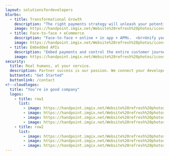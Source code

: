 ```yaml
---
layout: solutionsfordevelopers
blurbs: 
  - title: Transformational Growth
    description: "The right payments strategy will unleash your potential to outpace the competition."
    image: https://handpoint.imgix.net/Website%20refresh%20photos/icons/ico15.svg
  - title: Face-to-face + eCommerce
    description: "Face-to-face + online + in app + APMs.  <br>Unify your payments and monetize them all."
    image: https://handpoint.imgix.net/Website%20refresh%20photos/icons/ico16.svg
  - title: Embedded APIs
    description: "Embed payments and control the entire customer journey."
    image: https://handpoint.imgix.net/Website%20refresh%20photos/icons/ico17.svg
security:
  title: Real humans, at your service.
  description: Partner success is our passion. We connect your developers directly with the people who built the platform.  We connect your sales people with our international experts.  We have real humans ready to help you with troubleshooting, technical questions, or new features. Slack or email to speak to someone right away.
  buttontxt: "Get Started"
  buttonlink: /contact
<!--cloudlogos: 
  title: "You’re in good company"
  logos: 
    - title: row1
      list: 
        - image: https://handpoint.imgix.net/Website%20refresh%20photos/Logos/pepperkorn-logo.jpg
        - image: https://handpoint.imgix.net/Website%20refresh%20photos/Logos/lsRetail_logo.png
        - image: https://handpoint.imgix.net/Website%20refresh%20photos/Logos/salesvu_logo.png
        - image: https://handpoint.imgix.net/Website%20refresh%20photos/Logos/salontracker_logo.png
    - title: row2
      list:
        - image: https://handpoint.imgix.net/Website%20refresh%20photos/Logos/ivend_logo.png
        - image: https://handpoint.imgix.net/Website%20refresh%20photos/Logos/emobilepos.png
        - image: https://handpoint.imgix.net/Website%20refresh%20photos/Logos/Appos.png 
---
```

